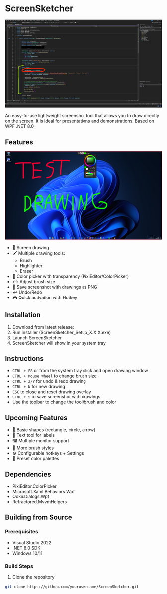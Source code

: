 # ScreenSketcher

![Example Screenshot](screenshots/ExampleScreenshot.png)

An easy-to-use lightweight screenshot tool that allows you to draw directly on the screen.
It is ideal for presentations and demonstrations.
Based on WPF .NET 8.0

## Features

![Application Overlay](screenshots/ApplicationOverlay.png)


- 🎨 Screen drawing
- 🖌️ Multiple drawing tools:
	- Brush
	- Highlighter
	- Eraser
- 🎯 Color picker with transparency (PixiEditor/ColorPicker)
- ↔️ Adjust brush size 
- 💾 Save screenshot with drawings as PNG
- ↩️ Undo/Redo
- 🎮 Quick activation with Hotkey

## Installation

1. Download from latest release:
2. Run installer (ScreenSketcher_Setup_X.X.X.exe)
3. Launch ScreenSketcher
4. ScreenSketcher will show in your system tray

## Instructions

- `CTRL + F8` or from the system tray click and open drawing window
- `CTRL + Mouse Wheel` to change brush size
- `CTRL + Z/Y` for undo & redo drawing
- `CTRL + N` for new drawing
- `ESC` to close and reset drawing overlay
- `CTRL + S` to save screenshot with drawings
- Use the toolbar to change the tool/brush and color

## Upcoming Features

- 📐 Basic shapes (rectangle, circle, arrow)
- 📝 Text tool for labels
- 🖼️ Multiple monitor support
- 🎨 More brush styles
- ⚙️ Configurable hotkeys + Settings
- 🌈 Preset color palettes

## Dependencies
- PixiEditor.ColorPicker
- Microsoft.Xaml.Behaviors.Wpf
- Ookii.Dialogs.Wpf
- Refractored.MvvmHelpers

## Building from Source

### Prerequisites
- Visual Studio 2022
- .NET 8.0 SDK
- Windows 10/11

### Build Steps
1. Clone the repository
```bash
git clone https://github.com/yourusername/ScreenSketcher.git

